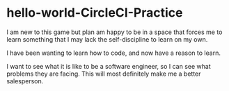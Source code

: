 # hello-world-CircleCI-Practice
I am new to this game but plan am happy to be in a space that forces me to learn something that I may lack the self-discipline to learn on my own. 

I have been wanting to learn how to code, and now have a reason to learn.

I want to see what it is like to be a software engineer, so I can see what problems they are facing. This will most definitely make me a better salesperson.
